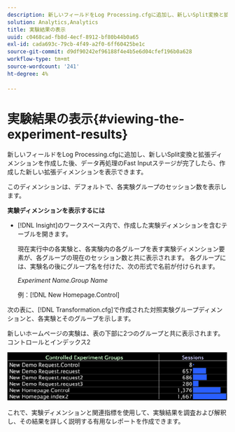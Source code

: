 ```yaml
---
description: 新しいフィールドをLog Processing.cfgに追加し、新しいSplit変換と拡張ディメンションを作成した後、データ再処理のFast Inputステージが完了したら、作成した新しい拡張ディメンションを表示できます。
solution: Analytics,Analytics
title: 実験結果の表示
uuid: c0468cad-fb8d-4ecf-8912-bf80b44b0a65
exl-id: cada693c-79cb-4f49-a2f0-6ff60425be1c
source-git-commit: d9df90242ef96188f4e4b5e6d04cfef196b0a628
workflow-type: tm+mt
source-wordcount: '241'
ht-degree: 4%

---
```


# 実験結果の表示{#viewing-the-experiment-results}

新しいフィールドをLog Processing.cfgに追加し、新しいSplit変換と拡張ディメンションを作成した後、データ再処理のFast Inputステージが完了したら、作成した新しい拡張ディメンションを表示できます。

このディメンションは、デフォルトで、各実験グループのセッション数を表示します。

**実験ディメンションを表示するには**

* [!DNL Insight]のワークスペース内で、作成した実験ディメンションを含むテーブルを開きます。

   現在実行中の各実験と、各実験内の各グループを表す実験ディメンション要素が、各グループの現在のセッション数と共に表示されます。 各グループには、実験名の後にグループ名を付けた、次の形式で名前が付けられます。

   *Experiment Name.Group Name*

   例：[!DNL New Homepage.Control]

次の表に、[!DNL Transformation.cfg]で作成された対照実験グループディメンションと、各実験とそのグループを示します。

新しいホームページの実験は、表の下部に2つのグループと共に表示されます。コントロールとインデックス2

![](assets/controlledexpgrps.png)

これで、実験ディメンションと関連指標を使用して、実験結果を調査および解釈し、その結果を詳しく説明する有用なレポートを作成できます。
